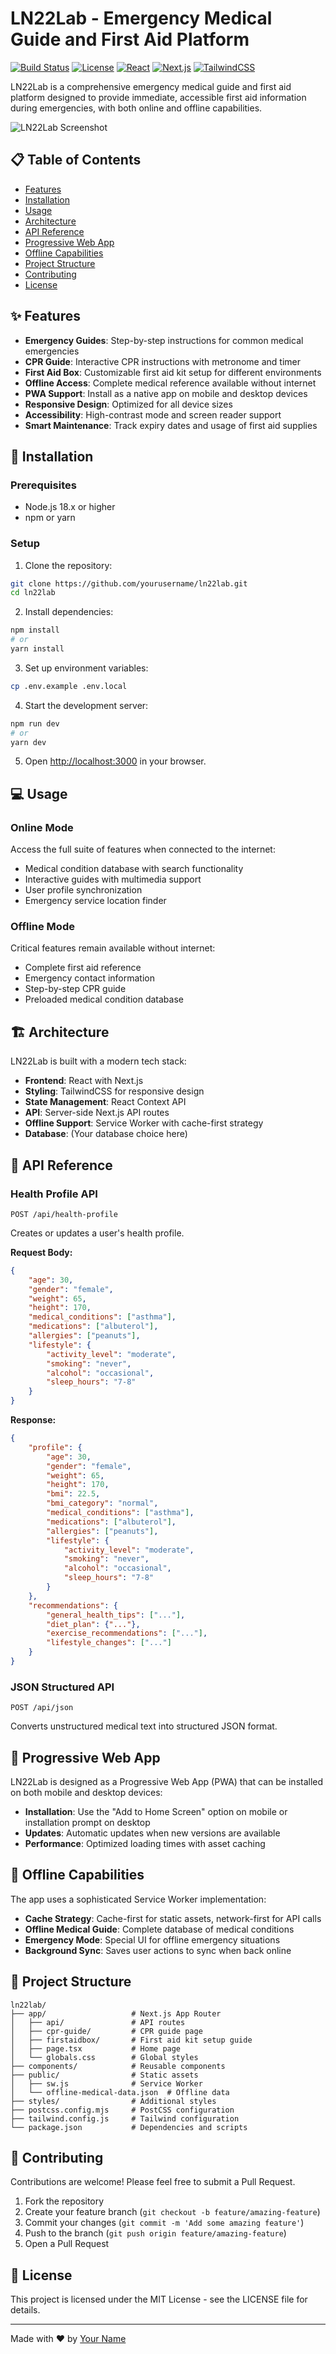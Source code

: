 # LN22Lab - Emergency Medical Guide and First Aid Platform

[![Build Status](https://img.shields.io/badge/build-passing-brightgreen.svg)](https://github.com/yourusername/ln22lab)
[![License](https://img.shields.io/badge/license-MIT-blue.svg)](LICENSE)
[![React](https://img.shields.io/badge/React-v18-blue.svg)](https://reactjs.org/)
[![Next.js](https://img.shields.io/badge/Next.js-v14-black.svg)](https://nextjs.org/)
[![TailwindCSS](https://img.shields.io/badge/Tailwind-v3-38B2AC.svg)](https://tailwindcss.com/)

LN22Lab is a comprehensive emergency medical guide and first aid platform designed to provide immediate, accessible first aid information during emergencies, with both online and offline capabilities.

![LN22Lab Screenshot](https://via.placeholder.com/800x400?text=LN22Lab+Screenshot)

## 📋 Table of Contents

- [Features](#features)
- [Installation](#installation)
- [Usage](#usage)
- [Architecture](#architecture)
- [API Reference](#api-reference)
- [Progressive Web App](#progressive-web-app)
- [Offline Capabilities](#offline-capabilities)
- [Project Structure](#project-structure)
- [Contributing](#contributing)
- [License](#license)

## ✨ Features

- **Emergency Guides**: Step-by-step instructions for common medical emergencies
- **CPR Guide**: Interactive CPR instructions with metronome and timer
- **First Aid Box**: Customizable first aid kit setup for different environments
- **Offline Access**: Complete medical reference available without internet
- **PWA Support**: Install as a native app on mobile and desktop devices
- **Responsive Design**: Optimized for all device sizes
- **Accessibility**: High-contrast mode and screen reader support
- **Smart Maintenance**: Track expiry dates and usage of first aid supplies

## 🚀 Installation

### Prerequisites

- Node.js 18.x or higher
- npm or yarn

### Setup

1. Clone the repository:

```bash
git clone https://github.com/yourusername/ln22lab.git
cd ln22lab
```

2. Install dependencies:

```bash
npm install
# or
yarn install
```

3. Set up environment variables:

```bash
cp .env.example .env.local
```

4. Start the development server:

```bash
npm run dev
# or
yarn dev
```

5. Open [http://localhost:3000](http://localhost:3000) in your browser.

## 💻 Usage

### Online Mode

Access the full suite of features when connected to the internet:

- Medical condition database with search functionality
- Interactive guides with multimedia support
- User profile synchronization
- Emergency service location finder

### Offline Mode

Critical features remain available without internet:

- Complete first aid reference
- Emergency contact information
- Step-by-step CPR guide
- Preloaded medical condition database

## 🏗️ Architecture

LN22Lab is built with a modern tech stack:

- **Frontend**: React with Next.js
- **Styling**: TailwindCSS for responsive design
- **State Management**: React Context API
- **API**: Server-side Next.js API routes
- **Offline Support**: Service Worker with cache-first strategy
- **Database**: (Your database choice here)

## 📡 API Reference

### Health Profile API

```
POST /api/health-profile
```

Creates or updates a user's health profile.

**Request Body:**
```json
{
    "age": 30,
    "gender": "female",
    "weight": 65,
    "height": 170,
    "medical_conditions": ["asthma"],
    "medications": ["albuterol"],
    "allergies": ["peanuts"],
    "lifestyle": {
        "activity_level": "moderate",
        "smoking": "never",
        "alcohol": "occasional",
        "sleep_hours": "7-8"
    }
}
```

**Response:**
```json
{
    "profile": {
        "age": 30,
        "gender": "female",
        "weight": 65,
        "height": 170,
        "bmi": 22.5,
        "bmi_category": "normal",
        "medical_conditions": ["asthma"],
        "medications": ["albuterol"],
        "allergies": ["peanuts"],
        "lifestyle": {
            "activity_level": "moderate",
            "smoking": "never",
            "alcohol": "occasional",
            "sleep_hours": "7-8"
        }
    },
    "recommendations": {
        "general_health_tips": ["..."],
        "diet_plan": {"..."},
        "exercise_recommendations": ["..."],
        "lifestyle_changes": ["..."]
    }
}
```

### JSON Structured API

```
POST /api/json
```

Converts unstructured medical text into structured JSON format.

## 📱 Progressive Web App

LN22Lab is designed as a Progressive Web App (PWA) that can be installed on both mobile and desktop devices:

- **Installation**: Use the "Add to Home Screen" option on mobile or installation prompt on desktop
- **Updates**: Automatic updates when new versions are available
- **Performance**: Optimized loading times with asset caching

## 🔌 Offline Capabilities

The app uses a sophisticated Service Worker implementation:

- **Cache Strategy**: Cache-first for static assets, network-first for API calls
- **Offline Medical Guide**: Complete database of medical conditions
- **Emergency Mode**: Special UI for offline emergency situations
- **Background Sync**: Saves user actions to sync when back online

## 📂 Project Structure

```
ln22lab/
├── app/                   # Next.js App Router
│   ├── api/               # API routes
│   ├── cpr-guide/         # CPR guide page
│   ├── firstaidbox/       # First aid kit setup guide
│   ├── page.tsx           # Home page
│   └── globals.css        # Global styles
├── components/            # Reusable components
├── public/                # Static assets
│   ├── sw.js              # Service Worker
│   └── offline-medical-data.json  # Offline data
├── styles/                # Additional styles
├── postcss.config.mjs     # PostCSS configuration
├── tailwind.config.js     # Tailwind configuration
└── package.json           # Dependencies and scripts
```

## 👥 Contributing

Contributions are welcome! Please feel free to submit a Pull Request.

1. Fork the repository
2. Create your feature branch (`git checkout -b feature/amazing-feature`)
3. Commit your changes (`git commit -m 'Add some amazing feature'`)
4. Push to the branch (`git push origin feature/amazing-feature`)
5. Open a Pull Request

## 📄 License

This project is licensed under the MIT License - see the LICENSE file for details.

---

Made with ❤️ by [Your Name](https://github.com/yourusername)